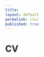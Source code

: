 ```yaml
---
title:
layout: default
permalink: /cv/
published: true
---
```

# CV

<!--  {% include base_path %}

<object data="/files/CV_2024.pdf" width="750" height="750" type='application/pdf'/> -->

